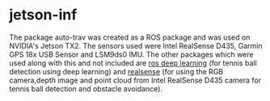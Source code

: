 # jetson-inf
The package auto-trav was created as a ROS package and was used on NVIDIA's Jetson TX2. The sensors used were Intel RealSense D435, Garmin GPS 18x USB Sensor and LSM9ds0 IMU. The other packages which were used along with this and not included are [ros deep learning](https://github.com/dusty-nv/ros_deep_learning) (for tennis ball detection using deep learning) and [realsense](https://github.com/IntelRealSense/realsense-ros) (for using the RGB camera,depth image and point cloud from Intel RealSense D435 camera for tennis ball detection and obstacle avoidance).
